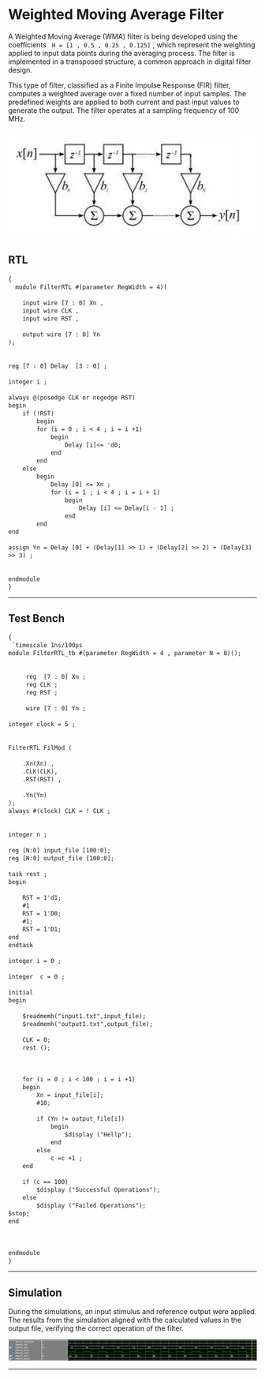 # Weighted Moving Average Filter
A Weighted Moving Average (WMA) filter is being developed using the coefficients ` H = [1 , 0.5 , 0.25 , 0.125]` , which represent the weighting applied to input data points during the averaging process. The filter is implemented in a transposed structure, a common approach in digital filter design.

This type of filter, classified as a Finite Impulse Response (FIR) filter, computes a weighted average over a fixed number of input samples. The predefined weights are applied to both current and past input values to generate the output. The filter operates at a sampling frequency of 100 MHz.

![Alt text](./Images/WF.PNG)
---
## RTL

```
{
  module FilterRTL #(parameter RegWidth = 4)(
	
	input wire [7 : 0] Xn ,
	input wire CLK ,
	input wire RST ,
	
	output wire [7 : 0] Yn
);


reg [7 : 0] Delay  [3 : 0] ;

integer i ; 

always @(posedge CLK or negedge RST)
begin
	if (!RST)
		begin
		for (i = 0 ; i < 4 ; i = i +1)
			begin
				Delay [i]<= 'd0;
			end
		end
	else
		begin
			Delay [0] <= Xn ;
			for (i = 1 ; i < 4 ; i = i + 1)
				begin
					Delay [i] <= Delay[i - 1] ;
				end
		end
end

assign Yn = Delay [0] + (Delay[1] >> 1) + (Delay[2] >> 2) + (Delay[3] >> 3) ;


endmodule 
}
```

---
## Test Bench

```
{
 `timescale 1ns/100ps
module FilterRTL_tb #(parameter RegWidth = 4 , parameter N = 8)();


	 reg  [7 : 0] Xn ;
	 reg CLK ;
	 reg RST ;
	
	 wire [7 : 0] Yn ; 
	 
integer clock = 5 ;


FilterRTL FilMod (
	
	.Xn(Xn) ,
	.CLK(CLK),
	.RST(RST) ,
	
	.Yn(Yn)
);
always #(clock) CLK = ! CLK ;


integer n ;

reg [N:0] input_file [100:0];
reg [N:0] output_file [100:0];

task rest ;
begin

	RST = 1'd1;
	#1
	RST = 1'D0;
	#1;
	RST = 1'D1;
end
endtask

integer i = 0 ;

integer  c = 0 ;

initial 
begin

	$readmemh("input1.txt",input_file);
    $readmemh("output1.txt",output_file);

	CLK = 0;
    rest ();


 
	for (i = 0 ; i < 100 ; i = i +1)
	begin
		Xn = input_file[i];
		#10;
		
		if (Yn != output_file[i])
			begin
				$display ("Hellp");
			end
		else
			c =c +1 ;	
	end
	
	if (c == 100)
		$display ("Successful Operations");
	else 
		$display ("Failed Operations");
$stop;
end 



endmodule 
}
```

---

## Simulation 

During the simulations, an input stimulus and reference output were applied. The results from the simulation aligned with the calculated values in the output file, verifying the correct operation of the filter.

![Alt text](./Images/Wave.PNG)

---
